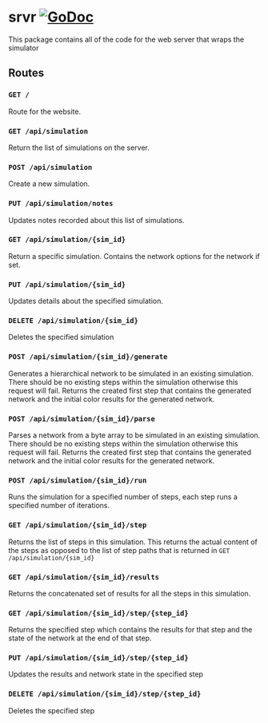 # srvr [![GoDoc](http://img.shields.io/badge/godoc-reference-5272B4.svg)](https://godoc.org/github.com/codeafix/orgnetsim/srvr) 
This package contains all of the code for the web server that wraps the simulator

## Routes

### `GET /`
Route for the website.

### `GET /api/simulation`
Return the list of simulations on the server.

### `POST /api/simulation`
Create a new simulation.

### `PUT /api/simulation/notes`
Updates notes recorded about this list of simulations.

### `GET /api/simulation/{sim_id}`
Return a specific simulation. Contains the network options for the network if set.

### `PUT /api/simulation/{sim_id}`
Updates details about the specified simulation.

### `DELETE /api/simulation/{sim_id}`
Deletes the specified simulation

### `POST /api/simulation/{sim_id}/generate`
Generates a hierarchical network to be simulated in an existing simulation.
There should be no existing steps within the simulation otherwise this request will fail.
Returns the created first step that contains the generated network and the initial color
results for the generated network.

### `POST /api/simulation/{sim_id}/parse`
Parses a network from a byte array to be simulated in an existing simulation.
There should be no existing steps within the simulation otherwise this request will fail.
Returns the created first step that contains the generated network and the initial color
results for the generated network.

### `POST /api/simulation/{sim_id}/run`
Runs the simulation for a specified number of steps, each step runs a specified number of 
iterations.

### `GET /api/simulation/{sim_id}/step`
Returns the list of steps in this simulation. This returns the actual content of the steps
as opposed to the list of step paths that is returned in `GET /api/simulation/{sim_id}`

### `GET /api/simulation/{sim_id}/results`
Returns the concatenated set of results for all the steps in this simulation.

### `GET /api/simulation/{sim_id}/step/{step_id}`
Returns the specified step which contains the results for that step and the state of the network
at the end of that step.

### `PUT /api/simulation/{sim_id}/step/{step_id}`
Updates the results and network state in the specified step

### `DELETE /api/simulation/{sim_id}/step/{step_id}`
Deletes the specified step
